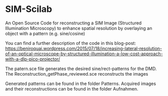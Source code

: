 # SIM-Scilab
An Open Source Code for reconstructing a SIM Image (Structured Illumination Microscopy) to enhance spatial resolution by overlaying an object with a pattern (e.g. sine/cosine) 

You can find a further description of the code in this blog-post:
https://beniroquai.wordpress.com/2015/07/18/increasing-lateral-resolution-of-an-optical-microscope-by-structured-illumination-a-low-cost-approach-with-a-dlp-pico-projector/


The patern.sce file generates the desired sine/rect-patterns for the DMD.
The Reconstruction_getPhase_reviewed.sce reconstructs the images

Generated patterns can be found in the folder Patterns.
Acquired images and their reconstructions can be found in the folder Aufnahmen.
